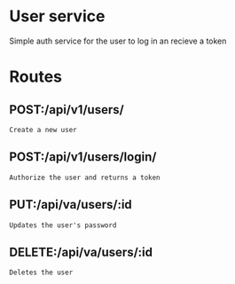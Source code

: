 # User service
Simple auth service for the user to log in an recieve a token

# Routes

## POST:/api/v1/users/
```
Create a new user
```
## POST:/api/v1/users/login/
```
Authorize the user and returns a token
```
## PUT:/api/va/users/:id
```
Updates the user's password
```
## DELETE:/api/va/users/:id
```
Deletes the user
```
